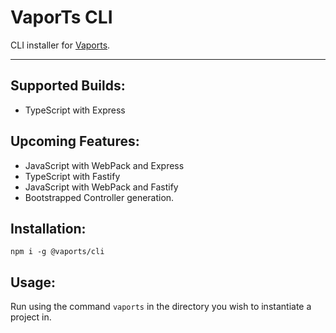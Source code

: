 # VaporTs CLI

CLI installer for [Vaports](https://github.com/mwinb/VaporTs).

---

## Supported Builds:

- TypeScript with Express

## Upcoming Features:

- JavaScript with WebPack and Express
- TypeScript with Fastify
- JavaScript with WebPack and Fastify
- Bootstrapped Controller generation.

## Installation:

`npm i -g @vaports/cli`

## Usage:

Run using the command `vaports` in the directory you wish to instantiate a project in.
